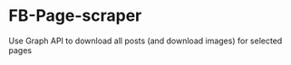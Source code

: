 FB-Page-scraper
===============

Use Graph API to download all posts (and download images) for selected pages
